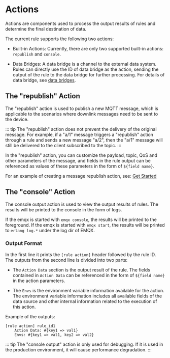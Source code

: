 # Actions

Actions are components used to process the output results of rules and determine the final destination of data.

The current rule supports the following two actions:

- Built-in Actions: Currently, there are only two supported built-in actions: `republish` and `console`.

- Data Bridges: A data bridge is a channel to the external data system. Rules can directly use the ID of data bridge as the action, sending the output of the rule to the data bridge for further processing. For details of data bridge, see [data bridges](./data-bridges.md).

## The "republish" Action 

The "republish" action is used to publish a new MQTT message, which is applicable to the scenarios where downlink messages need to be sent to the device.

::: tip
The "republish" action does not prevent the delivery of the original message. For example, if a "a/1" message triggers a "republish" action through a rule and sends a new message "a/2", then the "a/1" message will still be delivered to the client subscribed to the topic.
:::

In the "republish" action, you can customize the payload, topic, QoS and other parameters of the message,
and fields in the rule output can be referenced as values of these parameters in the form of `${field name}`.

For an example of creating a message republish action, see: [Get Started](./rule-get-started.md)

## The "console" Action 

The console output action is used to view the output results of rules. The results will be printed to the console in the form of logs.

If the emqx is started with `emqx console`, the results will be printed to the foreground.
If the emqx is started with `emqx start`, the results will be printed to `erlang log.*` under the log dir of EMQX.

### Output Format

In the first line it prints the `[rule action]` header followed by the rule ID.
The outputs from the second line is divided into two parts:

- The `Action Data` section is the output result of the rule. The fields contained in `Action Data` can be referenced in the form of `${field name}` in the action parameters.

- The `Envs` is the environment variable information available for the action. The environment variable information includes all available fields of the data source and other internal information related to the execution of this action.

Example of the outputs:

```
[rule action] rule_id1
    Action Data: #{key1 => val1}
    Envs: #{key1 => val1, key2 => val2}
```

::: tip
The "console output" action is only used for debugging. If it is used in the production environment, it will cause performance degradation.
:::
